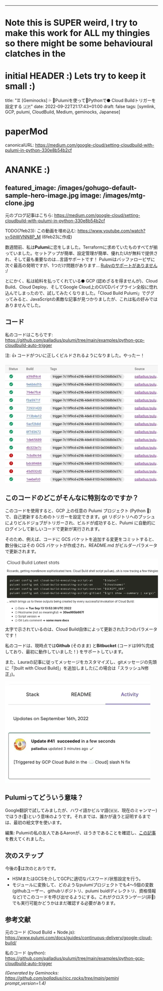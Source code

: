 <!-- Generated by Geminock vVER . cache_key='4dad3ca9941a91c01b8f0aaf37214cfaa1e22b53c47d93a9f1bec2a1e20dfd89-jp.yaml' --> 
---
# Note this is SUPER weird, I try to make this work for ALL my thingies so there might be some behavioural clatches in the
# initial HEADER :) Lets try to keep it small :)
title: "♊ [Geminocks] 💦 🧹Pulumiを使って🐍Pythonで⬣ Cloud Buildトリガーを設定する 🇯🇵"
date: 2022-09-22T21:17:43+01:00
draft: false
tags: [symlink, GCP, pulumi, CloudBuild, Medium, geminocks, Japanese]
# paperMod
canonicalURL: https://medium.com/google-cloud/setting-cloudbuild-with-pulumi-in-python-330e8b54b2cf
# ANANKE :)
featured_image: /images/gohugo-default-sample-hero-image.jpg
image: /images/mtg-clone.jpg
---

元のブログ記事はこちら:  https://medium.com/google-cloud/setting-cloudbuild-with-pulumi-in-python-330e8b54b2cf

TODO(7feb23): この動画を埋め込む: https://www.youtube.com/watch?v=5jhWVNN8P_M (6feb23に作成)

数週間前、私は**Pulumi**に恋をしました。Terraformに求めていたものすべてが揃っていました。セットアップが簡単、設定管理が簡単、優れたUIが無料で提供され、そして最も重要なのは…言語サポートです！ Pulumiはバッファローピザに次ぐ最高の発明ですが、1つだけ問題があります… [Rubyのサポートがありません](https://github.com/pulumi/pulumi/issues/132) :/

とにかく、私は給料を払ってくれている⬣ GCP (認めざるを得ませんが)、Cloud Build、Cloud Deploy、そしてGoogle Cloud上のCI/CDパイプライン全般に惚れ込んでしまったので、試してみたくなりました。「Cloud Build Pulumi」でググってみると、JavaScriptの素敵な記事が見つかりましたが、これは私の好みではありませんでした。

## コード

私のコードはこちらです: https://github.com/palladius/pulumi/tree/main/examples/python-gcp-cloudbuild-auto-trigger

注: 👍 コードがついに正しくビルドされるようになりました。やったー！

![cb-trigger-list](01-cb-trigger-list.webp)


## このコードのどこがそんなに特別なのですか？

このコードを使用すると、GCP 上の任意の Pulumi プロジェクト (Python 🐍) で、自己更新するためのトリガーを設定できます。git リポジトリへのプッシュによりビルドジョブがトリガーされ、ビルドが成功すると、Pulumi に自動的にログインして新しいコードで更新が実行されます。

そのため、例えば、コードに GCS バケットを追加する変更をコミットすると、数分後にはその GCS バケットが作成され、README.md がビルダーパラメータで更新されます。

![cb-trigger-list](02-pulumi-commands.webp)
太字で示されているのは、Cloud Build自体によって更新された3つのパラメータです！

私のコードは、現時点では**Github** (そのまま) と**Bitbucket** (コードは99%完成しており、最初に動作していました！) をサポートしています。

また、Lauraの記事に従ってメッセージをカスタマイズし、gitメッセージの先頭に「[built with Cloud Build]」を追加しました(この場合は「スラッシュN修正」)。

![View on Pulumi website](03-trigger-build-on-pulumi-site.webp)

## Pulumiってどういう意味？

Google翻訳で試してみましたが、ハワイ語かビルマ語(🇲🇲、現在のミャンマー)でほうき(🧹)という意味のようです。それまでは、誰かが違うと証明するまでは、最初の絵文字を使います。

編集: Pulumiの私の友人であるAaronが、ほうきであることを確認し、[この記事](http://joeduffyblog.com/2018/06/18/hello-pulumi/)を教えてくれました。

##  次のステップ
今後の📝は次のとおりです。

* HSMまたはGCSを介してGCPに適切なパスワード/状態設定を行う。
* モジュールに変換して、どのようなpulumiプロジェクトでも4〜5個の変数(githubユーザー、githubリポジトリ、pulumi buidlディレクトリ、資格情報など)でこのコードを呼び出せるようにする。これがクロスランゲージ(非🐍)でも実行可能かどうかはまだ確認する必要があります。

## 参考文献

元のコード (Cloud Build + Node.js): https://www.pulumi.com/docs/guides/continuous-delivery/google-cloud-build/

私のコード (python): https://github.com/palladius/pulumi/tree/main/examples/python-gcp-cloudbuild-auto-trigger


*(Generated by Geminocks: https://github.com/palladius/ricc.rocks/tree/main/gemini prompt_version=1.4)*